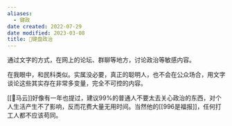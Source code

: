 ```yaml
---
aliases:
  - 键政
date created: 2022-07-29
date modified: 2023-03-08
title: 🐤键盘政治
---
```


通过文字的方式，在网上的论坛、群聊等地方，讨论政治等敏感内容。

在我眼中，和民科类似。实属没必要，真正的聪明人，也不会在公众场合，用文字谈论这些其实存在非常多变量，完全不可控的内容。

[[🧑马云]]好像有一年也提过，建议99%的普通人不要太去关心政治的东西，对个人生活产生不了影响，反而花费大量无用时间。当然他的[[996是福报]]，任何打工人都不应该苟同。
